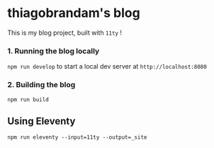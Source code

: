 # thiagobrandam's blog

This is my blog project, built with `11ty` !

### 1. Running the blog locally

`npm run develop` to start a local dev server at `http://localhost:8080`

### 2. Building the blog

`npm run build`

## Using Eleventy

`npm run eleventy --input=11ty --output=_site`
